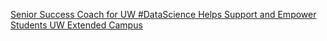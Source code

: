 [Senior Success Coach for UW #DataScience Helps Support and Empower Students   UW Extended Campus](https://qi.tc/qi/120132)